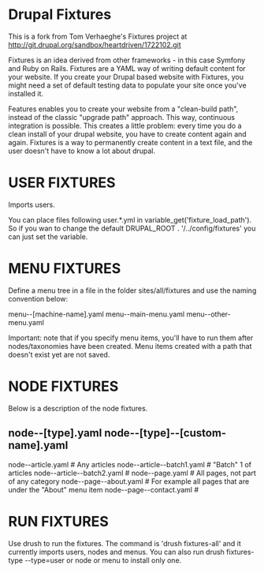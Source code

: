 Drupal Fixtures
======

This is a fork from Tom Verhaeghe's Fixtures project at http://git.drupal.org/sandbox/heartdriven/1722102.git

Fixtures is an idea derived from other frameworks - in this case Symfony and Ruby on Rails.  Fixtures are a YAML way of
writing default content for your website.  If you create your Drupal based website with Fixtures, you might need a set
of default testing data to populate your site once you've installed it.

Features enables you to create your website from a "clean-build path", instead of the classic "upgrade path" approach.
This way, continuous integration is possible.  This creates a little problem: every time you do a clean install of your
drupal website, you have to create content again and again.  Fixtures is a way to permanently create content in a text
file, and the user doesn't have to know a lot about drupal.

USER FIXTURES
=============
Imports users.

You can place files following user.*.yml in variable_get('fixture_load_path').
So if you wan to change the default DRUPAL_ROOT . '/../config/fixtures' you can just set the variable.

MENU FIXTURES
=============
Define a menu tree in a file in the folder sites/all/fixtures and use the naming convention below:

menu--[machine-name].yaml
menu--main-menu.yaml
menu--other-menu.yaml

Important: note that if you specify menu items, you'll have to run them after nodes/taxonomies have been created.  Menu
items created with a path that doesn't exist yet are not saved.

NODE FIXTURES
=============
Below is a description of the node fixtures.

node--[type].yaml
node--[type]--[custom-name].yaml
--
node--article.yaml              # Any articles
node--article--batch1.yaml      # "Batch" 1 of articles
node--article--batch2.yaml      #
node--page.yaml                 # All pages, not part of any category
node--page--about.yaml          # For example all pages that are under the "About" menu item
node--page--contact.yaml        #

RUN FIXTURES
============
Use drush to run the fixtures.  The command is 'drush fixtures-all' and it currently imports users, nodes and menus.
You can also run drush fixtures-type --type=user or node or menu to install only one.